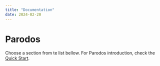 ```yaml
---
title: "Documentation"
date: 2024-02-20
---
```


# Parodos

Choose a section from te list bellow. For Parodos introduction, check the [Quick Start](./quickstart/).
